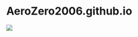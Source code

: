 # AeroZero2006.github.io
<img style="-webkit-user-select: none;margin: auto;background-color: hsl(0, 0%, 90%);transition: background-color 300ms;" src="https://ipcounter.ihcr.top/">
